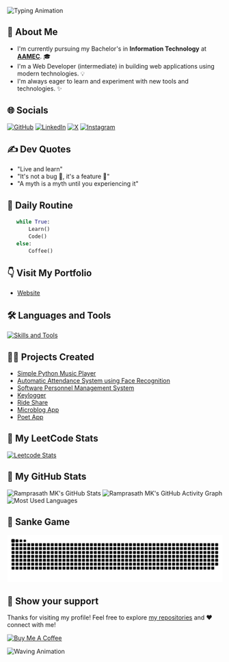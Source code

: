 ![Typing Animation](https://readme-typing-svg.herokuapp.com/?color=AF69EF&size=35&center=true&vCenter=true&width=1000&lines=Hi,👋+I'm+Ramprasath+M+K;Welcome+to+my+profile😊!&font=JetBrains+Mono)

<!-- 
  * Simple is better than complex!
  * Complex is better than complicated
  * Now is better than never
  * Readability counts
-->

[AAMEC]: https://www.aamec.edu.in/

<!-- [![Profile Views Count](https://visitcount.itsvg.in/api?id=ramprasathmk&icon=6&color=1)](https://visitcount.itsvg.in) -->

## 🚀 About Me
- I'm currently pursuing my Bachelor's in **Information Technology** at [**AAMEC**][AAMEC]. 🎓
- I'm a Web Developer (intermediate) in building web applications using modern technologies. 💡
- I'm always eager to learn and experiment with new tools and technologies. ✨

## 🌐 Socials
[![GitHub](https://img.shields.io/badge/GitHub-%23121011.svg?logo=github&logoColor=white)](https://github.com/ramprasathmk)
[![LinkedIn](https://img.shields.io/badge/-LinkedIn-0077B5?logo=linkedin&logoColor=white)](https://linkedin.com/in/ramprasathmk053)
[![X](https://img.shields.io/badge/X-%23000000.svg?logo=X&logoColor=white)](https://x.com/ramprasathmk)
[![Instagram](https://img.shields.io/badge/Instagram-%23E4405F.svg?logo=Instagram&logoColor=white)](https://instagram.com/ramprasathmk_)

## ✍ Dev Quotes
- "Live and learn"
- "It's not a bug 🐞, it's a feature 🧾"
- "A myth is a myth until you experiencing it"


## 📅 Daily Routine
```python
   while True:
       Learn()
       Code()
   else:
       Coffee()
```

<!-- For more Icons, refer this link: `https://github.com/inttter/md-badges` -->


## 👇 Visit My Portfolio
- [Website](https://ramprasathmk.github.io/Portfolio)


## 🛠 Languages and Tools
[![Skills and Tools](https://skillicons.dev/icons?i=docker,git,github,vscode,pycharm,eclipse,java,py,js,bootstrap,md,mongodb,express,react,nodejs,vite&theme=light&perline=8)](https://skillicons.dev)


## 👨‍💻 Projects Created
- [Simple Python Music Player](https://github.com/ramprasathmk/Simple-Python-Music-Player)
- [Automatic Attendance System using Face Recognition](https://github.com/ramprasathmk/Automatic-Attendance-System-using-Face-Recognition)
- [Software Personnel Management System](https://github.com/ramprasathmk/Software-Personnel-Management-System)
- [Keylogger](https://github.com/ramprasathmk/keylogger)
- [Ride Share](https://github.com/ramprasathmk/Ride-Share)
- [Microblog App](https://github.com/ramprasathmk/microblog-app)
- [Poet App](https://github.com/ramprasathmk/poet-app)


## 🧩 My LeetCode Stats
[![Leetcode Stats](https://leetcard.jacoblin.cool/ramprasathmk?ext=contest&theme=dark)](https://leetcode.com/u/ramprasathmk/)


## 🎲 My GitHub Stats
![Ramprasath MK's GitHub Stats](https://github-readme-stats.vercel.app/api?username=ramprasathmk&theme=dark&show_icons=true)
![Ramprasath MK's GitHub Activity Graph](https://github-readme-activity-graph.vercel.app/graph?username=ramprasathmk&theme=react-dark)
![Most Used Languages](https://github-readme-stats.vercel.app/api/top-langs/?username=ramprasathmk&theme=dark&hide_border=false&include_all_commits=false&count_private=false&layout=compact)


## 🐍 Sanke Game
<picture>
  <source media="(prefers-color-scheme: dark)" srcset="https://raw.githubusercontent.com/ramprasathmk/ramprasathmk/output/github-snake-dark.svg" />
  <source media="(prefers-color-scheme: light)" srcset="https://raw.githubusercontent.com/ramprasathmk/ramprasathmk/output/github-snake.svg" />
  <img alt="github-snake" src="https://raw.githubusercontent.com/ramprasathmk/ramprasathmk/output/github-snake.svg" />
</picture>


## 🤝 Show your support

Thanks for visiting my profile! Feel free to explore [my repositories](https://github.com/ramprasathmk?tab=repositories) and ❤️ connect with me!

[![Buy Me A Coffee](https://img.shields.io/badge/Buy%20Me%20a%20Coffee-ffdd00?&logo=buy-me-a-coffee&logoColor=black)](#)

![Waving Animation](https://capsule-render.vercel.app/api?type=waving&color=gradient&customColorList=6,11,20&height=170&section=footer&fontSize=42&fontColor=fff&animation=twinkling)


<!---
ramprasathmk/ramprasathmk is a ✨ special ✨ repository because its `README.md` (this file) appears on your GitHub profile.
You can click the Preview link to take a look at your changes.
--->
